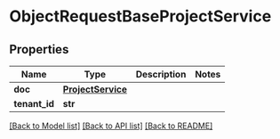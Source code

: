 # ObjectRequestBaseProjectService

## Properties
Name | Type | Description | Notes
------------ | ------------- | ------------- | -------------
**doc** | [**ProjectService**](ProjectService.md) |  | 
**tenant_id** | **str** |  | 

[[Back to Model list]](../README.md#documentation-for-models) [[Back to API list]](../README.md#documentation-for-api-endpoints) [[Back to README]](../README.md)

